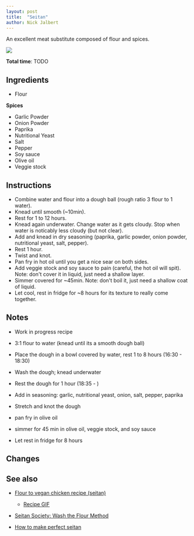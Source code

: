 ```yaml
---
layout: post
title:  "Seitan"
author: Nick Jalbert
---
```


An excellent meat substitute composed of flour and spices.

![](https://nickjalbert.github.io/recipes/img/mains/yum-seitan.jpg)

**Total time**: TODO

## Ingredients

* Flour

**Spices**

* Garlic Powder
* Onion Powder
* Paprika
* Nutritional Yeast
* Salt
* Pepper
* Soy sauce
* Olive oil
* Veggie stock

## Instructions

* Combine water and flour into a dough ball (rough ratio 3 flour to 1 water).
* Knead until smooth (~10min).
* Rest for 1 to 12 hours.
* Knead again underwater.  Change water as it gets cloudy.  Stop when water is
  noticably less cloudy (but not clear).
* Add and knead in dry seasoning (paprika, garlic powder, onion powder,
  nutritional yeast, salt, pepper).
* Rest 1 hour.
* Twist and knot.
* Pan fry in hot oil until you get a nice sear on both sides.
* Add veggie stock and soy sauce to pain (careful, the hot oil will spit). Note:
  don't cover it in liquid, just need a shallow layer.
* Simmer covered for ~45min.  Note: don't boil it, just need a shallow coat of
  liquid.
* Let cool, rest in fridge for ~8 hours for its texture to really come together.
 
## Notes

* Work in progress recipe

* 3:1 flour to water (knead until its a smooth dough ball)
* Place the dough in a bowl covered by water, rest 1 to 8 hours (16:30 - 18:30)
* Wash the dough; knead underwater
* Rest the dough for 1 hour (18:35 - )
* Add in seasoning: garlic, nutritional yeast, onion, salt, pepper, paprika
* Stretch and knot the dough
* pan fry in olive oil
* simmer for 45 min in olive oil, veggie stock, and soy sauce
* Let rest in fridge for 8 hours

## Changes


## See also

* [Flour to vegan chicken recipe (seitan)](https://old.reddit.com/r/vegan/comments/loyhec/flour_to_vegan_chicken_recipe_seitan/)
    * [Recipe GIF](https://imgur.com/ByC9Wme)

* [Seitan Society: Wash the Flour Method](https://seitansociety.com/wash-the-flour-method/)
* [How to make perfect seitan](https://www.onegreenplanet.org/vegan-food/how-to-make-perfect-seitan/)
